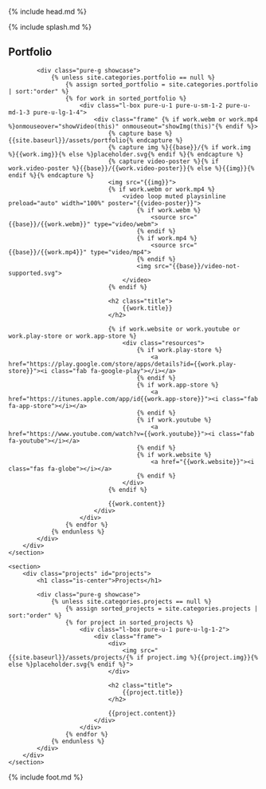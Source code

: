 {% include head.md %}

{% include splash.md %}

<div class="content-wrapper">
    <section>
        <div class="portfolio" id="portfolio">
            <h1 class="is-center">Portfolio</h1>

            <div class="pure-g showcase">
                {% unless site.categories.portfolio == null %}
                    {% assign sorted_portfolio = site.categories.portfolio | sort:"order" %}
                    {% for work in sorted_portfolio %}
                        <div class="l-box pure-u-1 pure-u-sm-1-2 pure-u-md-1-3 pure-u-lg-1-4">
                            <div class="frame" {% if work.webm or work.mp4 %}onmouseover="showVideo(this)" onmouseout="showImg(this)"{% endif %}>
                                {% capture base %}{{site.baseurl}}/assets/portfolio{% endcapture %}
                                {% capture img %}{{base}}/{% if work.img %}{{work.img}}{% else %}placeholder.svg{% endif %}{% endcapture %}
                                {% capture video-poster %}{% if work.video-poster %}{{base}}/{{work.video-poster}}{% else %}{{img}}{% endif %}{% endcapture %}
                                <img src="{{img}}">
                                {% if work.webm or work.mp4 %}
                                    <video loop muted playsinline preload="auto" width="100%" poster="{{video-poster}}">
                                        {% if work.webm %}
                                            <source src="{{base}}/{{work.webm}}" type="video/webm">
                                        {% endif %}
                                        {% if work.mp4 %}
                                            <source src="{{base}}/{{work.mp4}}" type="video/mp4">
                                        {% endif %}
                                        <img src="{{base}}/video-not-supported.svg">
                                    </video>
                                {% endif %}
                                
                                <h2 class="title">
                                    {{work.title}}
                                </h2>

                                {% if work.website or work.youtube or work.play-store or work.app-store %}
                                    <div class="resources">
                                        {% if work.play-store %}
                                            <a href="https://play.google.com/store/apps/details?id={{work.play-store}}"><i class="fab fa-google-play"></i></a>
                                        {% endif %}
                                        {% if work.app-store %}
                                            <a href="https://itunes.apple.com/app/id{{work.app-store}}"><i class="fab fa-app-store"></i></a>
                                        {% endif %}
                                        {% if work.youtube %}
                                            <a href="https://www.youtube.com/watch?v={{work.youtube}}"><i class="fab fa-youtube"></i></a>
                                        {% endif %}
                                        {% if work.website %}
                                            <a href="{{work.website}}"><i class="fas fa-globe"></i></a>
                                        {% endif %}
                                    </div>
                                {% endif %}
                                
                                {{work.content}}
                            </div>
                        </div>
                    {% endfor %}
                {% endunless %}
            </div>
        </div>
    </section>
    
    <section>
        <div class="projects" id="projects">
            <h1 class="is-center">Projects</h1>

            <div class="pure-g showcase">
                {% unless site.categories.projects == null %}
                    {% assign sorted_projects = site.categories.projects | sort:"order" %}
                    {% for project in sorted_projects %}
                        <div class="l-box pure-u-1 pure-u-lg-1-2">
                            <div class="frame">
                                <div>
                                    <img src="{{site.baseurl}}/assets/projects/{% if project.img %}{{project.img}}{% else %}placeholder.svg{% endif %}">
                                </div>

                                <h2 class="title">
                                    {{project.title}}
                                </h2>

                                {{project.content}}
                            </div>
                        </div>
                    {% endfor %}
                {% endunless %}
            </div>
        </div>
    </section>
</div>

{% include foot.md %}
